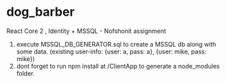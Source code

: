 # dog_barber
React Core 2 , Identity + MSSQL  - Nofshonit assignment

1. execute MSSQL_DB_GENERATOR.sql to create a MSSQL db along with some data. (existing user-info: {user: a, pass: a}, {user: mike, pass: mike})
2. dont forget to run npm install at /ClientApp to generate a node_modules folder.
